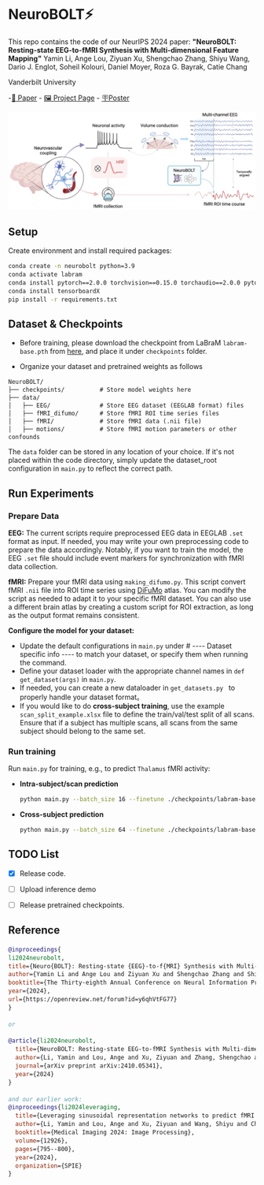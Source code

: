 # NeuroBOLT⚡

This repo contains the code of our NeurIPS 2024 paper: 
**"NeuroBOLT: Resting-state EEG-to-fMRI Synthesis with Multi-dimensional Feature Mapping"**
Yamin Li, Ange Lou, Ziyuan Xu, Shengchao Zhang, Shiyu Wang, Dario J. Englot, Soheil Kolouri, Daniel Moyer, Roza G. Bayrak, Catie Chang

Vanderbilt University

-[📄 Paper](https://arxiv.org/abs/2410.05341) - [🖼️ Project Page](https://soupeeli.github.io/NeuroBOLT/) - [🪧Poster](https://neurips.cc/media/PosterPDFs/NeurIPS%202024/93044.png?t=1733617950.057914)


![overview](./assets/overview.png)


## Setup
Create environment and install required packages:
   ```bash
   conda create -n neurobolt python=3.9
   conda activate labram
   conda install pytorch==2.0.0 torchvision==0.15.0 torchaudio==2.0.0 pytorch-cuda=11.8 -c pytorch -c nvidia
   conda install tensorboardX
   pip install -r requirements.txt
   ```
   
## Dataset & Checkpoints
- Before training, please download the checkpoint from LaBraM `labram-base.pth` from [here](https://github.com/935963004/LaBraM/tree/main/checkpoints), and place it under `checkpoints` folder.

- Organize your dataset and pretrained weights as follows
```
NeuroBOLT/
├── checkpoints/          # Store model weights here
├── data/
│   ├── EEG/              # Store EEG dataset (EEGLAB format) files
│   ├── fMRI_difumo/      # Store fMRI ROI time series files
│   ├── fMRI/             # Store fMRI data (.nii file)
│   ├── motions/          # Store fMRI motion parameters or other confounds
```
The `data` folder can be stored in any location of your choice. If it's not placed within the code directory, simply update the dataset_root configuration in `main.py` to reflect the correct path.

## Run Experiments
### Prepare Data
**EEG:** The current scripts require preprocessed EEG data in EEGLAB `.set` format as input.  If needed, you may write your own preprocessing code to prepare the data accordingly. Notably, if you want to train the model, the EEG `.set` file should include event markers for synchronization with fMRI data collection. 

**fMRI:** Prepare your fMRI data using `making_difumo.py`. This script convert fMRI `.nii` file into ROI time series using [DiFuMo](https://github.com/Parietal-INRIA/DiFuMo) atlas. You can modify the script as needed to adapt it to your specific fMRI dataset. You can also use a different brain atlas by creating a custom script for ROI extraction, as long as the output format remains consistent.

**Configure the model for your dataset:**
   - Update the default configurations in `main.py` under # ---- Dataset specific info ---- to match your dataset, or specify them when running the command.
   - Define your dataset loader with the appropriate channel names in `def get_dataset(args)` in `main.py`.
   - If needed, you can create a new dataloader in `get_datasets.py ` to properly handle your dataset format。
   - If you would like to do **cross-subject training**, use the example `scan_split_example.xlsx` file to define the train/val/test split of all scans. Ensure that if a subject has multiple scans, all scans from the same subject should belong to the same set.
  

### Run training
Run `main.py` for training, e.g., to predict `Thalamus` fMRI activity:
   - **Intra-subject/scan prediction**
      ```bash
      python main.py --batch_size 16 --finetune ./checkpoints/labram-base.pth --labels_roi Thalamus --dataset VU --train_test_mode intrascan --dataname sub11-scan01
      ```
   - **Cross-subject prediction**
      ```bash
      python main.py --batch_size 64 --finetune ./checkpoints/labram-base.pth --labels_roi Thalamus --dataset VU --train_test_mode full_test --split_index_sheet ./scan_split_example.xlsx
      ```
   
## TODO List
- [x]  Release code.
- [ ]  Upload inference demo
- [ ]  Release pretrained checkpoints.


## Reference
```bibtex
@inproceedings{
li2024neurobolt,
title={Neuro{BOLT}: Resting-state {EEG}-to-f{MRI} Synthesis with Multi-dimensional Feature Mapping},
author={Yamin Li and Ange Lou and Ziyuan Xu and Shengchao Zhang and Shiyu Wang and Dario J. Englot and Soheil Kolouri and Daniel Moyer and Roza G Bayrak and Catie Chang},
booktitle={The Thirty-eighth Annual Conference on Neural Information Processing Systems},
year={2024},
url={https://openreview.net/forum?id=y6qhVtFG77}
}

or

@article{li2024neurobolt,
  title={NeuroBOLT: Resting-state EEG-to-fMRI Synthesis with Multi-dimensional Feature Mapping},
  author={Li, Yamin and Lou, Ange and Xu, Ziyuan and Zhang, Shengchao and Wang, Shiyu and Englot, Dario J and Kolouri, Soheil and Moyer, Daniel and Bayrak, Roza G and Chang, Catie},
  journal={arXiv preprint arXiv:2410.05341},
  year={2024}
}

and our earlier work:
@inproceedings{li2024leveraging,
  title={Leveraging sinusoidal representation networks to predict fMRI signals from EEG},
  author={Li, Yamin and Lou, Ange and Xu, Ziyuan and Wang, Shiyu and Chang, Catie},
  booktitle={Medical Imaging 2024: Image Processing},
  volume={12926},
  pages={795--800},
  year={2024},
  organization={SPIE}
}
```

